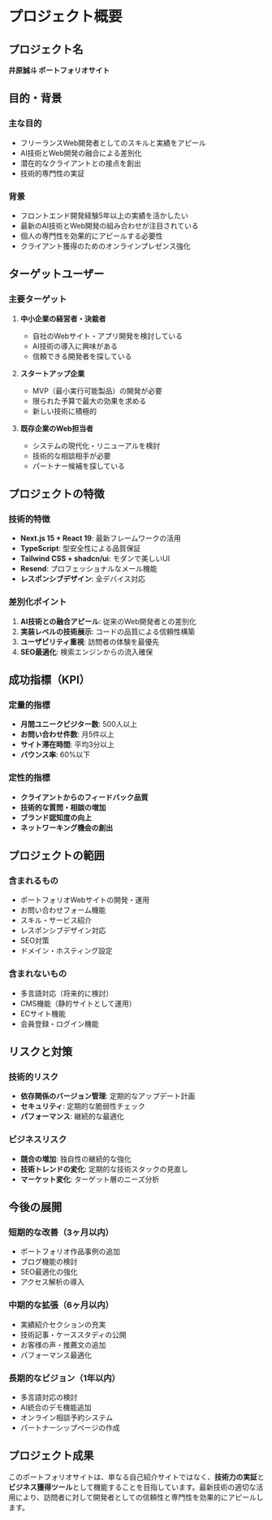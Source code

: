 # プロジェクト概要

## プロジェクト名
**井原誠斗 ポートフォリオサイト**

## 目的・背景

### 主な目的
- フリーランスWeb開発者としてのスキルと実績をアピール
- AI技術とWeb開発の融合による差別化
- 潜在的なクライアントとの接点を創出
- 技術的専門性の実証

### 背景
- フロントエンド開発経験5年以上の実績を活かしたい
- 最新のAI技術とWeb開発の組み合わせが注目されている
- 個人の専門性を効果的にアピールする必要性
- クライアント獲得のためのオンラインプレゼンス強化

## ターゲットユーザー

### 主要ターゲット
1. **中小企業の経営者・決裁者**
   - 自社のWebサイト・アプリ開発を検討している
   - AI技術の導入に興味がある
   - 信頼できる開発者を探している

2. **スタートアップ企業**
   - MVP（最小実行可能製品）の開発が必要
   - 限られた予算で最大の効果を求める
   - 新しい技術に積極的

3. **既存企業のWeb担当者**
   - システムの現代化・リニューアルを検討
   - 技術的な相談相手が必要
   - パートナー候補を探している

## プロジェクトの特徴

### 技術的特徴
- **Next.js 15 + React 19**: 最新フレームワークの活用
- **TypeScript**: 型安全性による品質保証
- **Tailwind CSS + shadcn/ui**: モダンで美しいUI
- **Resend**: プロフェッショナルなメール機能
- **レスポンシブデザイン**: 全デバイス対応

### 差別化ポイント
1. **AI技術との融合アピール**: 従来のWeb開発者との差別化
2. **実装レベルの技術展示**: コードの品質による信頼性構築
3. **ユーザビリティ重視**: 訪問者の体験を最優先
4. **SEO最適化**: 検索エンジンからの流入確保

## 成功指標（KPI）

### 定量的指標
- **月間ユニークビジター数**: 500人以上
- **お問い合わせ件数**: 月5件以上
- **サイト滞在時間**: 平均3分以上
- **バウンス率**: 60%以下

### 定性的指標
- **クライアントからのフィードバック品質**
- **技術的な質問・相談の増加**
- **ブランド認知度の向上**
- **ネットワーキング機会の創出**

## プロジェクトの範囲

### 含まれるもの
- ポートフォリオWebサイトの開発・運用
- お問い合わせフォーム機能
- スキル・サービス紹介
- レスポンシブデザイン対応
- SEO対策
- ドメイン・ホスティング設定

### 含まれないもの
- 多言語対応（将来的に検討）
- CMS機能（静的サイトとして運用）
- ECサイト機能
- 会員登録・ログイン機能

## リスクと対策

### 技術的リスク
- **依存関係のバージョン管理**: 定期的なアップデート計画
- **セキュリティ**: 定期的な脆弱性チェック
- **パフォーマンス**: 継続的な最適化

### ビジネスリスク
- **競合の増加**: 独自性の継続的な強化
- **技術トレンドの変化**: 定期的な技術スタックの見直し
- **マーケット変化**: ターゲット層のニーズ分析

## 今後の展開

### 短期的な改善（3ヶ月以内）
- ポートフォリオ作品事例の追加
- ブログ機能の検討
- SEO最適化の強化
- アクセス解析の導入

### 中期的な拡張（6ヶ月以内）
- 実績紹介セクションの充実
- 技術記事・ケーススタディの公開
- お客様の声・推薦文の追加
- パフォーマンス最適化

### 長期的なビジョン（1年以内）
- 多言語対応の検討
- AI統合のデモ機能追加
- オンライン相談予約システム
- パートナーシップページの作成

## プロジェクト成果

このポートフォリオサイトは、単なる自己紹介サイトではなく、**技術力の実証**と**ビジネス獲得ツール**として機能することを目指しています。最新技術の適切な活用により、訪問者に対して開発者としての信頼性と専門性を効果的にアピールします。
